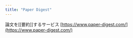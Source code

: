 ```yaml
---
title: "Paper Digest"
---
```


論文を[[要約]]するサービス
[https://www.paper-digest.com/](https://www.paper-digest.com/)
